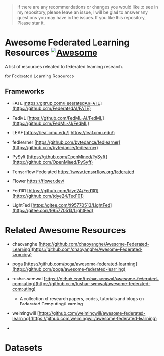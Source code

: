 > If there are any recommendations or changes you would like to see in my repository, please leave an issue, I will be glad to answer any questions you may have in the issues. If you like this repository, Please star it.

# Awesome Federated Learning Resources [![Awesome](https://awesome.re/badge.svg)](https://awesome.re)

A list of resources releated to federated learning research.

for Federated Learning Resources

## Frameworks

- FATE [https://github.com/FederatedAI/FATE](https://github.com/FederatedAI/FATE)
- FedML [https://github.com/FedML-AI/FedML](https://github.com/FedML-AI/FedML)
- LEAF [https://leaf.cmu.edu/](https://leaf.cmu.edu/)
- fedlearner [https://github.com/bytedance/fedlearner](https://github.com/bytedance/fedlearner)
- PySyft [https://github.com/OpenMined/PySyft](https://github.com/OpenMined/PySyft)

- Tensorflow Federated https://www.tensorflow.org/federated
- Flower https://flower.dev/
- Fed101 [https://github.com/tdye24/Fed101](https://github.com/tdye24/Fed101)
- LightFed [https://gitee.com/995770513/LightFed](https://gitee.com/995770513/LightFed)

# Related Awesome Resources

-  chaoyanghe [https://github.com/chaoyanghe/Awesome-Federated-Learning](https://github.com/chaoyanghe/Awesome-Federated-Learning)

- poga [https://github.com/poga/awesome-federated-learning](https://github.com/poga/awesome-federated-learning)

- tushar-semwal [https://github.com/tushar-semwal/awesome-federated-computing](https://github.com/tushar-semwal/awesome-federated-computing) 
  - A collection of research papers, codes, tutorials and blogs on Federated Computing/Learning.

- weimingwill [https://github.com/weimingwill/awesome-federated-learning](https://github.com/weimingwill/awesome-federated-learning)
- 

# Datasets

